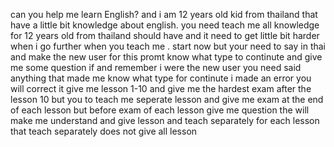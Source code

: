 can you help me learn English? and i am 12 years old kid from thailand that have a little bit knowledge about english. you need teach me all knowledge for 12 years old from thailand should have and it need to get little bit harder when i go further when you teach me . start now but your need to say in thai and make the new user for this promt know what type to continute and give me some question if and remember i were the new user you need said anything that made me know what type for continute i made an error you will correct it give me lesson 1-10 and give me the hardest exam after the lesson 10 but you to teach me seperate lesson and give me exam at the end of each lesson but before exam of each lesson give me question the will make me understand and give lesson and teach separately for each lesson that teach separately does not give all lesson
